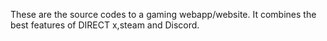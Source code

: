 These are the source codes to a gaming webapp/website.
It combines the best features of DIRECT x,steam and Discord.
